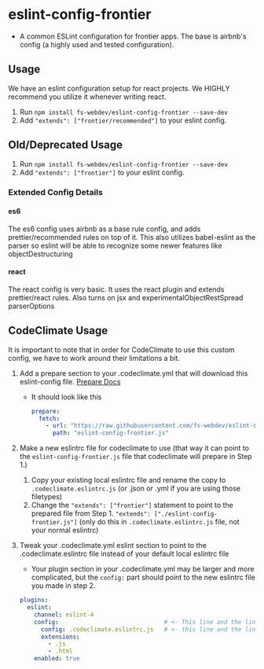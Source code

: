 # eslint-config-frontier

* A common ESLint configuration for frontier apps. The base is airbnb's config (a highly used and tested configuration).

## Usage

We have an eslint configuration setup for react projects. We HIGHLY recommend you utilize it whenever writing react.

1.  Run `npm install fs-webdev/eslint-config-frontier --save-dev`
2.  Add `"extends": ["frontier/recommended"]` to your eslint config.

## Old/Deprecated Usage

1.  Run `npm install fs-webdev/eslint-config-frontier --save-dev`
2.  Add `"extends": ["frontier"]` to your eslint config.

### Extended Config Details

#### es6
The es6 config uses airbnb as a base rule config, and adds prettier/recommended rules on top of it. This also utilizes babel-eslint as the parser
so eslint will be able to recognize some newer features like objectDestructuring

#### react
The react config is very basic. It uses the react plugin and extends prettier/react rules.
Also turns on jsx and experimentalObjectRestSpread parserOptions

## CodeClimate Usage

It is important to note that in order for CodeClimate to use this custom config, we have to work around their limitations a bit.

1.  Add a prepare section to your .codeclimate.yml that will download this eslint-config file. [Prepare Docs](https://docs.codeclimate.com/docs/configuring-the-prepare-step)
    * It should look like this
      ```yaml
      prepare:
        fetch:
          - url: "https://raw.githubusercontent.com/fs-webdev/eslint-config-frontier/master/index.js"
            path: "eslint-config-frontier.js"
      ```
2.  Make a new eslintrc file for codeclimate to use (that way it can point to the `eslint-config-frontier.js` file that codeclimate will prepare in Step 1.)

    1.  Copy your existing local eslintrc file and rename the copy to `.codeclimate.eslintrc.js` (or .json or .yml if you are using those filetypes)
    2.  Change the `"extends": ["frontier"]` statement to point to the prepared file from Step 1. `"extends": ["./eslint-config-frontier.js"]`
        (only do this in `.codeclimate.eslintrc.js` file, not your normal eslintrc)

3.  Tweak your .codeclimate.yml eslint section to point to the .codeclimate.eslintrc file instead of your default local eslintrc file
    * Your plugin section in your .codeclimate.yml may be larger and more complicated, but the `config:` part should point to the new eslintrc file you made in step 2.
    ```yaml
    plugins:
      eslint:
        channel: eslint-4
        config:                              # <- This line and the line below it are the important lines to add/tweak
          config: .codeclimate.eslintrc.js   # <- this line and the line above it are the important lines to add/tweak
          extensions:
            - .js
            - .html
        enabled: true
    ```
